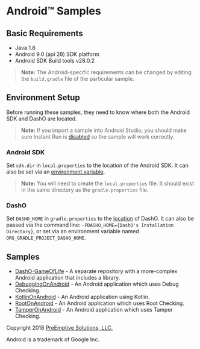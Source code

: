 # Android&trade; Samples

## Basic Requirements

* Java 1.8
* Android 9.0 (api 28) SDK platform
* Android SDK Build tools v28.0.2

>**Note:** The Android-specific requirements can be changed by editing the `build.gradle` file of the particular sample.

## Environment Setup

Before running these samples, they need to know where both the Android SDK and DashO are located.
>**Note:** If you import a sample into Android Studio, you should make sure Instant Run is [disabled](https://developer.android.com/studio/run/#disable-ir) so the sample will work correctly.

### Android SDK

Set `sdk.dir` in `local.properties` to the location of the Android SDK.
It can also be set via an [environment variable](https://developer.android.com/studio/command-line/variables.html).

>**Note:** You will need to create the `local.properties` file.
>It should exist in the same directory as the `gradle.properties` file.

### DashO

Set `DASHO_HOME` in `gradle.properties` to the [location](https://www.preemptive.com/dasho/pro/userguide/en/getting_started_first.html#install_dir) of DashO.
It can also be passed via the command line: `-PDASHO_HOME={DashO's Installation Directory}`, or set via an environment variable named `ORG_GRADLE_PROJECT_DASHO_HOME`.

## Samples

* [DashO-GameOfLife](https://github.com/preemptive/DashO-GameOfLife) - A separate repository with a more-complex Android application that includes a library.
* [DebuggingOnAndroid](DebuggingOnAndroid) - An Android application which uses Debug Checking.
* [KotlinOnAndroid](KotlinOnAndroid) - An Android application using Kotlin.
* [RootOnAndroid](RootOnAndroid) - An Android application which uses Root Checking.
* [TamperOnAndroid](TamperOnAndroid) - An Android application which uses Tamper Checking.

Copyright 2018 [PreEmptive Solutions, LLC.](https://www.preemptive.com)

Android is a trademark of Google Inc.
